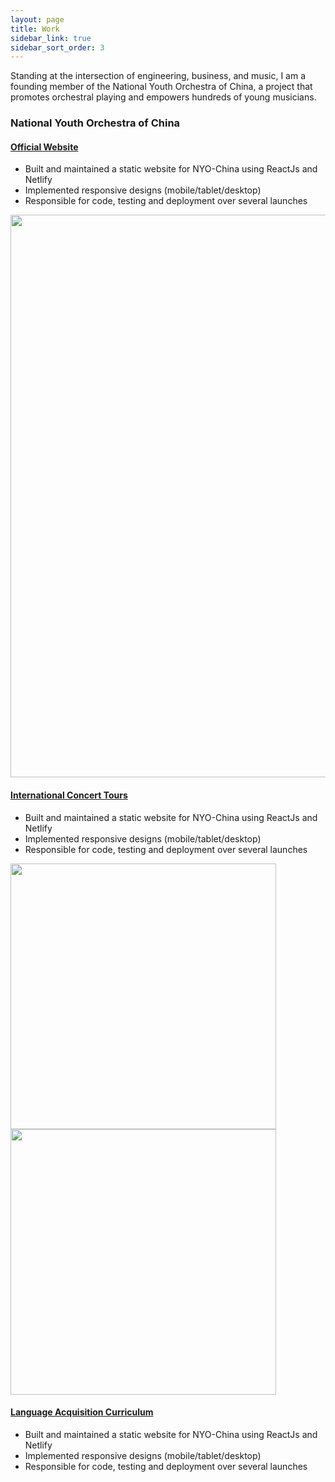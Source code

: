 ```yaml
---
layout: page
title: Work
sidebar_link: true
sidebar_sort_order: 3
---
```


Standing at the intersection of engineering, business, and music, I am a founding member of the National Youth Orchestra of China, a project that promotes orchestral playing and empowers hundreds of young musicians.

### National Youth Orchestra of China

#### <a href="nyochina.com"> Official Website </a>
* Built and maintained a static website for NYO-China using ReactJs and Netlify
* Implemented responsive designs (mobile/tablet/desktop)
* Responsible for code, testing and deployment over several launches 
<img align="center" src="https://res.cloudinary.com/peggiexplode/image/upload/v1631824940/YelpCamp/Screen_Shot_2021-09-16_at_4.41.40_PM_wo4dwg.png" width="900" />

#### <a href="nyochina.com"> International Concert Tours </a>
* Built and maintained a static website for NYO-China using ReactJs and Netlify
* Implemented responsive designs (mobile/tablet/desktop)
* Responsible for code, testing and deployment over several launches 


<img src="https://res.cloudinary.com/peggiexplode/image/upload/v1631822446/YelpCamp/Screen_Shot_2021-09-16_at_4.00.36_PM_si9ni9.png" width="425"/> <img src="https://res.cloudinary.com/peggiexplode/image/upload/v1631822446/YelpCamp/Screen_Shot_2021-09-16_at_4.00.36_PM_si9ni9.png" width="425"/> 



#### <a href="nyochina.com"> Language Acquisition Curriculum </a>
* Built and maintained a static website for NYO-China using ReactJs and Netlify
* Implemented responsive designs (mobile/tablet/desktop)
* Responsible for code, testing and deployment over several launches 
